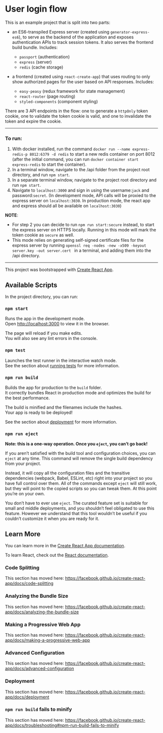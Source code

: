 # User login flow

This is an example project that is split into two parts:

- an ES6-transpiled Express server (created using `generator-express-es6`), to serve as the backend of the application and exposes authentication APIs to track session tokens.  It also serves the frontend build bundle. Includes:
    - `passport` (authentication)
    - `express` (server)
    - `redis` (cache storage)

- a frontend (created using `react-create-app`) that uses routing to only show authorized pages for the user based on API responses. Includes:
    - `easy-peasy` (redux framework for state management)
    - `react-router` (page routing)
    - `styled-components` (component styling)

There are 3 API endpoints in the flow: one to generate a `httpOnly` token cookie, one to validate the token cookie is valid, and one to invalidate the token and expire the cookie.

---

### To run:

1) With docker installed, run the command `docker run --name express-redis-p 8012:6379 -d redis` to start a new redis 
container on port 8012 (after the initial command, you can run `docker container start express-redis` to start the container).
2) In a terminal window, navigate to the /api folder from the project root directory, and run `npm start`.
3) In a separate terminal window, navigate to the project root directory and run `npm start`.  
4) Navigate to `localhost:3000` and sign in using the username:`jack` and password:`secret`. (In development mode, API calls will be proxied to the express server on `localhost:3030`. In production mode, the react app and express should all be available on `localhost:3030`)

**NOTE**: 
- For step 2 you can decide to run `npm run start:secure` instead, to start the express server on HTTPS locally.
Running in this mode will mark the token cookie as `secure` as well.
- This mode relies on generating self-signed certificate files for the express server by running `openssl req -nodes -new -x509 -keyout server.key -out server.cert
` in a terminal, and adding them into the /api directory. 

----

This project was bootstrapped with [Create React App](https://github.com/facebook/create-react-app).

## Available Scripts

In the project directory, you can run:

### `npm start`

Runs the app in the development mode.<br />
Open [http://localhost:3000](http://localhost:3000) to view it in the browser.

The page will reload if you make edits.<br />
You will also see any lint errors in the console.

### `npm test`

Launches the test runner in the interactive watch mode.<br />
See the section about [running tests](https://facebook.github.io/create-react-app/docs/running-tests) for more information.

### `npm run build`

Builds the app for production to the `build` folder.<br />
It correctly bundles React in production mode and optimizes the build for the best performance.

The build is minified and the filenames include the hashes.<br />
Your app is ready to be deployed!

See the section about [deployment](https://facebook.github.io/create-react-app/docs/deployment) for more information.

### `npm run eject`

**Note: this is a one-way operation. Once you `eject`, you can’t go back!**

If you aren’t satisfied with the build tool and configuration choices, you can `eject` at any time. This command will remove the single build dependency from your project.

Instead, it will copy all the configuration files and the transitive dependencies (webpack, Babel, ESLint, etc) right into your project so you have full control over them. All of the commands except `eject` will still work, but they will point to the copied scripts so you can tweak them. At this point you’re on your own.

You don’t have to ever use `eject`. The curated feature set is suitable for small and middle deployments, and you shouldn’t feel obligated to use this feature. However we understand that this tool wouldn’t be useful if you couldn’t customize it when you are ready for it.

## Learn More

You can learn more in the [Create React App documentation](https://facebook.github.io/create-react-app/docs/getting-started).

To learn React, check out the [React documentation](https://reactjs.org/).

### Code Splitting

This section has moved here: https://facebook.github.io/create-react-app/docs/code-splitting

### Analyzing the Bundle Size

This section has moved here: https://facebook.github.io/create-react-app/docs/analyzing-the-bundle-size

### Making a Progressive Web App

This section has moved here: https://facebook.github.io/create-react-app/docs/making-a-progressive-web-app

### Advanced Configuration

This section has moved here: https://facebook.github.io/create-react-app/docs/advanced-configuration

### Deployment

This section has moved here: https://facebook.github.io/create-react-app/docs/deployment

### `npm run build` fails to minify

This section has moved here: https://facebook.github.io/create-react-app/docs/troubleshooting#npm-run-build-fails-to-minify
